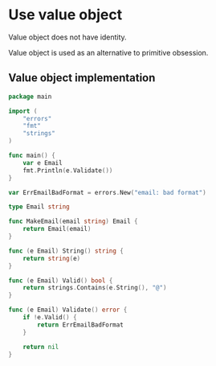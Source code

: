 # Use value object

Value object does not have identity.

Value object is used as an alternative to primitive obsession.

## Value object implementation

```go
package main

import (
	"errors"
	"fmt"
	"strings"
)

func main() {
	var e Email
	fmt.Println(e.Validate())
}

var ErrEmailBadFormat = errors.New("email: bad format")

type Email string

func MakeEmail(email string) Email {
	return Email(email)
}

func (e Email) String() string {
	return string(e)
}

func (e Email) Valid() bool {
	return strings.Contains(e.String(), "@")
}

func (e Email) Validate() error {
	if !e.Valid() {
		return ErrEmailBadFormat
	}

	return nil
}
```
